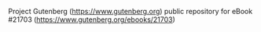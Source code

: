 Project Gutenberg (https://www.gutenberg.org) public repository for eBook #21703 (https://www.gutenberg.org/ebooks/21703)

